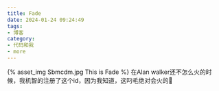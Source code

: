 ```yaml
---
title: Fade
date: 2024-01-24 09:24:49
tags:
- 博客
category:
- 代码和我
- more
---
```

{% asset_img Sbmcdm.jpg This is Fade %}
在Alan walker还不怎么火的时候，我机智的注册了这个id，因为我知道，这叼毛绝对会火的🙈